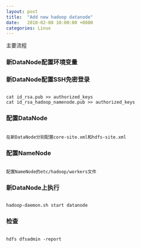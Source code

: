 ```yaml
---
layout: post
title:  "Add new hadoop datanode"
date:   2018-02-08 10:00:00 +0800
categories: Linux
---
```


主要流程
### 新DataNode配置环境变量

### 新DataNode配置SSH免密登录
<code>
cat id_rsa.pub >> authorized_keys
cat id_rsa_hadoop_namenode.pub >> authorized_keys
</code>

### 配置DataNode
<code>
在新DataNode分别配置core-site.xml和hdfs-site.xml
</code>

### 配置NameNode
<code>
配置NameNode的etc/hadoop/workers文件
</code>

### 新DataNode上执行
<code>
hadoop-daemon.sh start datanode
</code>

### 检查 
<code>
hdfs dfsadmin -report
</code>
